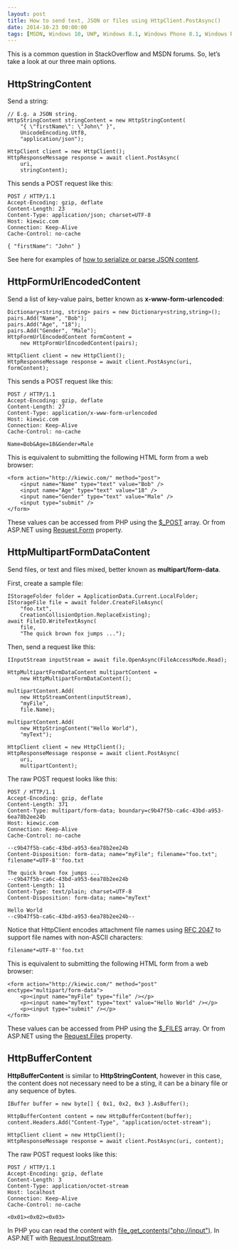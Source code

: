 ```yaml
---
layout: post
title: How to send text, JSON or files using HttpClient.PostAsync()
date: 2014-10-23 00:00:00
tags: [MSDN, Windows 10, UWP, Windows 8.1, Windows Phone 8.1, Windows Runtime, WinRT, Windows Store Apps, Windows.Web.Http]
---
```


This is a common question in StackOverflow and MSDN forums. So, let’s take a look at our three main options.

## HttpStringContent

Send a string:

    // E.g. a JSON string.
    HttpStringContent stringContent = new HttpStringContent(
        "{ \"firstName\": \"John\" }",
        UnicodeEncoding.Utf8,
        "application/json");

    HttpClient client = new HttpClient();
    HttpResponseMessage response = await client.PostAsync(
        uri,
        stringContent);

This sends a POST request like this:

    POST / HTTP/1.1
    Accept-Encoding: gzip, deflate
    Content-Length: 23
    Content-Type: application/json; charset=UTF-8
    Host: kiewic.com
    Connection: Keep-Alive
    Cache-Control: no-cache

    { "firstName": "John" }

See here for examples of [how to serialize or parse JSON content][msdn_json].

## HttpFormUrlEncodedContent

Send a list of key-value pairs, better known as **x-www-form-urlencoded**:

    Dictionary<string, string> pairs = new Dictionary<string,string>();
    pairs.Add("Name", "Bob");
    pairs.Add("Age", "18");
    pairs.Add("Gender", "Male");
    HttpFormUrlEncodedContent formContent =
        new HttpFormUrlEncodedContent(pairs);
     
    HttpClient client = new HttpClient();
    HttpResponseMessage response = await client.PostAsync(uri, formContent);

This sends a POST request like this:

    POST / HTTP/1.1
    Accept-Encoding: gzip, deflate
    Content-Length: 27
    Content-Type: application/x-www-form-urlencoded
    Host: kiewic.com
    Connection: Keep-Alive
    Cache-Control: no-cache

    Name=Bob&Age=18&Gender=Male

This is equivalent to submitting the following HTML form from a web browser:

    <form action="http://kiewic.com/" method="post">
        <input name="Name" type="text" value="Bob" />
        <input name="Age" type="text" value="18" />
        <input name="Gender" type="text" value="Male" />
        <input type="submit" />
    </form>

These values can be accessed from PHP using the [$_POST][php_post] array. Or from ASP.NET using [Request.Form][aspnet_form] property.

## HttpMultipartFormDataContent

Send files, or text and files mixed, better known as **multipart/form-data**.

First, create a sample file:

    IStorageFolder folder = ApplicationData.Current.LocalFolder;
    IStorageFile file = await folder.CreateFileAsync(
        "foo.txt",
        CreationCollisionOption.ReplaceExisting);
    await FileIO.WriteTextAsync(
        file,
        "The quick brown fox jumps ...");

Then, send a request like this:

    IInputStream inputStream = await file.OpenAsync(FileAccessMode.Read);
    
    HttpMultipartFormDataContent multipartContent =
        new HttpMultipartFormDataContent();
    
    multipartContent.Add(
        new HttpStreamContent(inputStream),
        "myFile",
        file.Name);
        
    multipartContent.Add(
        new HttpStringContent("Hello World"),
        "myText");
     
    HttpClient client = new HttpClient();
    HttpResponseMessage response = await client.PostAsync(
        uri,
        multipartContent);

The raw POST request looks like this:

    POST / HTTP/1.1
    Accept-Encoding: gzip, deflate
    Content-Length: 371
    Content-Type: multipart/form-data; boundary=c9b47f5b-ca6c-43bd-a953-6ea78b2ee24b
    Host: kiewic.com
    Connection: Keep-Alive
    Cache-Control: no-cache

    --c9b47f5b-ca6c-43bd-a953-6ea78b2ee24b
    Content-Disposition: form-data; name="myFile"; filename="foo.txt"; filename*=UTF-8''foo.txt

    The quick brown fox jumps ...
    --c9b47f5b-ca6c-43bd-a953-6ea78b2ee24b
    Content-Length: 11
    Content-Type: text/plain; charset=UTF-8
    Content-Disposition: form-data; name="myText"

    Hello World
    --c9b47f5b-ca6c-43bd-a953-6ea78b2ee24b--

Notice that HttpClient encodes attachment file names using [RFC 2047][rfc_2047] to support file names with non-ASCII characters:

    filename*=UTF-8''foo.txt

This is equivalent to submitting the following HTML form from a web browser:

    <form action="http://kiewic.com/" method="post" enctype="multipart/form-data">
        <p><input name="myFile" type="file" /></p>
        <p><input name="myText" type="text" value="Hello World" /></p>
        <p><input type="submit" /></p>
    </form>

These values can be accessed from PHP using the [$_FILES][php_files] array. Or from ASP.NET using the [Request.Files][aspnet_files] property.

## HttpBufferContent

**HttpBufferContent** is similar to **HttpStringContent**, however in this case, the content does not necessary need to be a sting, it can be a binary file or any sequence of bytes.

    IBuffer buffer = new byte[] { 0x1, 0x2, 0x3 }.AsBuffer();

    HttpBufferContent content = new HttpBufferContent(buffer);
    content.Headers.Add("Content-Type", "application/octet-stream");

    HttpClient client = new HttpClient();
    HttpResponseMessage response = await client.PostAsync(uri, content);

The raw POST request looks like this:

    POST / HTTP/1.1
    Accept-Encoding: gzip, deflate
    Content-Length: 3
    Content-Type: application/octet-stream
    Host: localhost
    Connection: Keep-Alive
    Cache-Control: no-cache

    <0x01><0x02><0x03>

In PHP you can read the content with [file_get_contents("php://input")][php_file_get_contents]. In ASP.NET with [Request.InputStream][aspnet_inputstream].


[msdn_json]: https://msdn.microsoft.com/en-us/library/windows/apps/xaml/hh770289.aspx
[php_post]: http://php.net/manual/en/reserved.variables.post.php
[php_files]: http://php.net/manual/en/reserved.variables.files.php
[php_file_get_contents]: https://php.net/manual/en/function.file-get-contents.php
[aspnet_form]: https://msdn.microsoft.com/en-us/library/system.web.httprequestbase.form(v=vs.110).aspx
[aspnet_files]: https://msdn.microsoft.com/en-us/library/system.web.httprequestbase.files(v=vs.110).aspx
[aspnet_inputstream]: https://msdn.microsoft.com/en-us/library/system.web.httprequestbase.inputstream(v=vs.110).aspx
[rfc_2047]: http://tools.ietf.org/html/rfc2047

